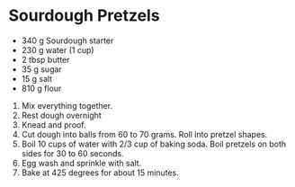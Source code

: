 Sourdough Pretzels
==================

- 340 g Sourdough starter
- 230 g water (1 cup)
- 2 tbsp butter
- 35 g sugar
- 15 g salt
- 810 g flour

1. Mix everything together.
2. Rest dough overnight
3. Knead and proof.
4. Cut dough into balls from 60 to 70 grams.  Roll into pretzel shapes.
5. Boil 10 cups of water with 2/3 cup of baking soda.  Boil pretzels on both sides for 30 to 60 seconds.
6. Egg wash and sprinkle with salt.
7. Bake at 425 degrees for about 15 minutes.
